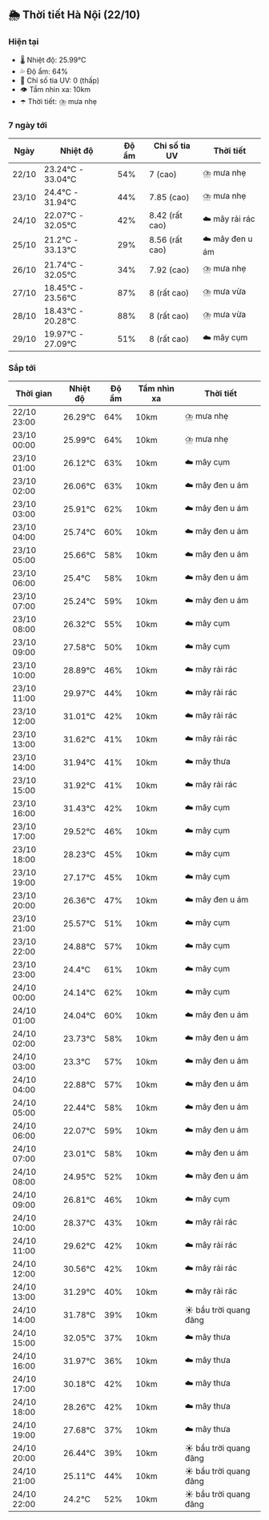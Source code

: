 ## 🌦️ Thời tiết Hà Nội (22/10)

### Hiện tại

- 🌡️ Nhiệt độ: 25.99℃
- 💦 Độ ẩm: 64%
- 🌟 Chỉ số tia UV: 0 (thấp)
- 👁️ Tầm nhìn xa: 10km
- ☂️ Thời tiết: ⛈️ mưa nhẹ

### 7 ngày tới

| Ngày | Nhiệt độ | Độ ẩm | Chỉ số tia UV | Thời tiết |
| --- | --- | --- | --- | --- |
| 22/10 | 23.24℃ - 33.04℃ | 54% | 7 (cao) | ⛈️ mưa nhẹ |
| 23/10 | 24.4℃ - 31.94℃ | 44% | 7.85 (cao) | ⛈️ mưa nhẹ |
| 24/10 | 22.07℃ - 32.05℃ | 42% | 8.42 (rất cao) | ☁️ mây rải rác |
| 25/10 | 21.2℃ - 33.13℃ | 29% | 8.56 (rất cao) | ☁️ mây đen u ám |
| 26/10 | 21.74℃ - 32.05℃ | 34% | 7.92 (cao) | ⛈️ mưa nhẹ |
| 27/10 | 18.45℃ - 23.56℃ | 87% | 8 (rất cao) | ⛈️ mưa vừa |
| 28/10 | 18.43℃ - 20.28℃ | 88% | 8 (rất cao) | ⛈️ mưa vừa |
| 29/10 | 19.97℃ - 27.09℃ | 51% | 8 (rất cao) | ☁️ mây cụm |

### Sắp tới

| Thời gian | Nhiệt độ | Độ ẩm | Tầm nhìn xa | Thời tiết |
| --- | --- | --- | --- | --- |
| 22/10 23:00 | 26.29℃ | 64% | 10km | ⛈️ mưa nhẹ |
| 23/10 00:00 | 25.99℃ | 64% | 10km | ⛈️ mưa nhẹ |
| 23/10 01:00 | 26.12℃ | 63% | 10km | ☁️ mây cụm |
| 23/10 02:00 | 26.06℃ | 63% | 10km | ☁️ mây đen u ám |
| 23/10 03:00 | 25.91℃ | 62% | 10km | ☁️ mây đen u ám |
| 23/10 04:00 | 25.74℃ | 60% | 10km | ☁️ mây đen u ám |
| 23/10 05:00 | 25.66℃ | 58% | 10km | ☁️ mây đen u ám |
| 23/10 06:00 | 25.4℃ | 58% | 10km | ☁️ mây đen u ám |
| 23/10 07:00 | 25.24℃ | 59% | 10km | ☁️ mây đen u ám |
| 23/10 08:00 | 26.32℃ | 55% | 10km | ☁️ mây cụm |
| 23/10 09:00 | 27.58℃ | 50% | 10km | ☁️ mây cụm |
| 23/10 10:00 | 28.89℃ | 46% | 10km | ☁️ mây rải rác |
| 23/10 11:00 | 29.97℃ | 44% | 10km | ☁️ mây rải rác |
| 23/10 12:00 | 31.01℃ | 42% | 10km | ☁️ mây rải rác |
| 23/10 13:00 | 31.62℃ | 41% | 10km | ☁️ mây rải rác |
| 23/10 14:00 | 31.94℃ | 41% | 10km | ☁️ mây thưa |
| 23/10 15:00 | 31.92℃ | 41% | 10km | ☁️ mây rải rác |
| 23/10 16:00 | 31.43℃ | 42% | 10km | ☁️ mây cụm |
| 23/10 17:00 | 29.52℃ | 46% | 10km | ☁️ mây cụm |
| 23/10 18:00 | 28.23℃ | 45% | 10km | ☁️ mây cụm |
| 23/10 19:00 | 27.17℃ | 45% | 10km | ☁️ mây cụm |
| 23/10 20:00 | 26.36℃ | 47% | 10km | ☁️ mây đen u ám |
| 23/10 21:00 | 25.57℃ | 51% | 10km | ☁️ mây cụm |
| 23/10 22:00 | 24.88℃ | 57% | 10km | ☁️ mây cụm |
| 23/10 23:00 | 24.4℃ | 61% | 10km | ☁️ mây cụm |
| 24/10 00:00 | 24.14℃ | 62% | 10km | ☁️ mây cụm |
| 24/10 01:00 | 24.04℃ | 60% | 10km | ☁️ mây đen u ám |
| 24/10 02:00 | 23.73℃ | 58% | 10km | ☁️ mây đen u ám |
| 24/10 03:00 | 23.3℃ | 57% | 10km | ☁️ mây đen u ám |
| 24/10 04:00 | 22.88℃ | 57% | 10km | ☁️ mây đen u ám |
| 24/10 05:00 | 22.44℃ | 58% | 10km | ☁️ mây đen u ám |
| 24/10 06:00 | 22.07℃ | 59% | 10km | ☁️ mây đen u ám |
| 24/10 07:00 | 23.01℃ | 58% | 10km | ☁️ mây đen u ám |
| 24/10 08:00 | 24.95℃ | 52% | 10km | ☁️ mây đen u ám |
| 24/10 09:00 | 26.81℃ | 46% | 10km | ☁️ mây cụm |
| 24/10 10:00 | 28.37℃ | 43% | 10km | ☁️ mây rải rác |
| 24/10 11:00 | 29.62℃ | 42% | 10km | ☁️ mây rải rác |
| 24/10 12:00 | 30.56℃ | 42% | 10km | ☁️ mây rải rác |
| 24/10 13:00 | 31.29℃ | 40% | 10km | ☁️ mây rải rác |
| 24/10 14:00 | 31.78℃ | 39% | 10km | ☀️ bầu trời quang đãng |
| 24/10 15:00 | 32.05℃ | 37% | 10km | ☁️ mây thưa |
| 24/10 16:00 | 31.97℃ | 36% | 10km | ☁️ mây thưa |
| 24/10 17:00 | 30.18℃ | 42% | 10km | ☁️ mây thưa |
| 24/10 18:00 | 28.26℃ | 42% | 10km | ☁️ mây thưa |
| 24/10 19:00 | 27.68℃ | 37% | 10km | ☁️ mây thưa |
| 24/10 20:00 | 26.44℃ | 39% | 10km | ☀️ bầu trời quang đãng |
| 24/10 21:00 | 25.11℃ | 44% | 10km | ☀️ bầu trời quang đãng |
| 24/10 22:00 | 24.2℃ | 52% | 10km | ☀️ bầu trời quang đãng |

